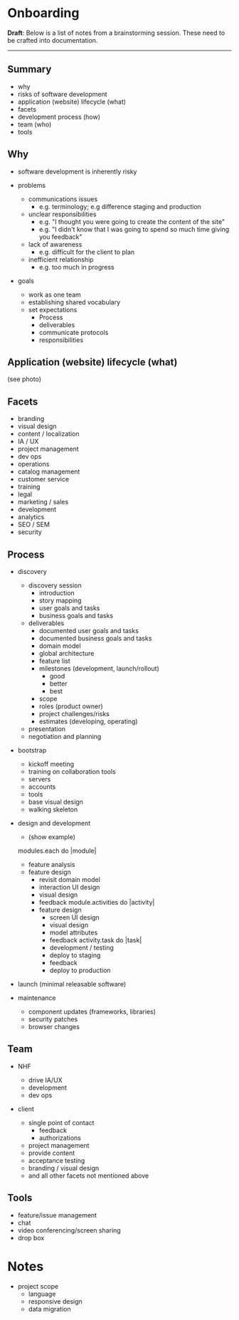 # Onboarding

**Draft**: Below is a list of notes from a brainstorming session. These need to be crafted
into documentation.

---

## Summary

- why
- risks of software development
- application (website) lifecycle (what)
- facets
- development process (how)
- team (who)
- tools

## Why

- software development is inherently risky

- problems
  - communications issues
    - e.g. terminology; e.g difference staging and production
  - unclear responsibilities
    - e.g. "I thought you were going to create the content of the site"
    - e.g. "I didn't know that I was going to spend so much time giving you feedback"
  - lack of awareness
    - e.g. difficult for the client to plan
  - inefficient relationship
    - e.g. too much in progress

- goals
  - work as one team
  - establishing shared vocabulary
  - set expectations
    - Process
    - deliverables
    - communicate protocols
    - responsibilities

## Application (website) lifecycle (what)

(see photo)

## Facets

- branding
- visual design
- content / localization
- IA / UX
- project management
- dev ops
- operations
- catalog management
- customer service
- training
- legal
- marketing / sales
- development
- analytics
- SEO / SEM
- security

## Process

- discovery
  - discovery session
    - introduction
    - story mapping
    - user goals and tasks
    - business goals and tasks
  - deliverables
    - documented user goals and tasks
    - documented business goals and tasks
    - domain model
    - global architecture
    - feature list
    - milestones (development, launch/rollout)
      - good
      - better
      - best
    - scope
    - roles (product owner)
    - project challenges/risks
    - estimates (developing, operating)
  - presentation
  - negotiation and planning

- bootstrap
  - kickoff meeting
  - training on collaboration tools
  - servers
  - accounts
  - tools
  - base visual design  
  - walking skeleton

- design and development
  - (show example)

  modules.each do |module|
    - feature analysis
    - feature design
      - revisit domain model
      - interaction UI design
      - visual design
      - feedback
    module.activities do |activity|
      - feature design
        - screen UI design
        - visual design
        - model attributes
        - feedback
      activity.task do |task|
        - development / testing
        - deploy to staging
        - feedback
        - deploy to production

- launch (minimal releasable software)

- maintenance
  - component updates (frameworks, libraries)
  - security patches
  - browser changes

## Team

- NHF
  - drive IA/UX
  - development
  - dev ops

- client
  - single point of contact
    - feedback
    - authorizations
  - project management
  - provide content
  - acceptance testing
  - branding / visual design
  - and all other facets not mentioned above

## Tools

- feature/issue management
- chat
- video conferencing/screen sharing
- drop box

# Notes


- project scope
  - language
  - responsive design
  - data migration
